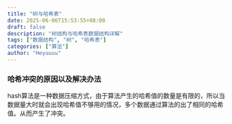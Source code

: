 ```yaml
---
title: "树与哈希表"
date: 2025-06-06T15:53:55+08:00
draft: false
description: "树结构与哈希表数据结构详解"
tags: ["数据结构", "树", "哈希表"]
categories: ["算法"]
author: "Heyuuuu"
---
```




### 哈希冲突的原因以及解决办法

hash算法是一种数据压缩方式，由于算法产生的哈希值的数量是有限的，所以当数据量大时就会出现哈希值不够用的情况，多个数据通过算法的出了相同的哈希值。从而产生了冲突。
